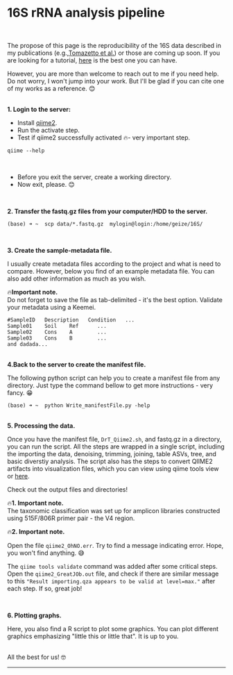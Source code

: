 # **16S rRNA analysis pipeline**

<br/>

The propose of this page is the reproducibility of the 16S data described in my publications (e.g.,<a href="https://journals.asm.org/doi/abs/10.1128/AEM.00199-20">Tomazetto et al.</a>) or those are coming up soon. If you are looking for a tutorial, <a href="https://docs.qiime2.org/2022.2/tutorials/moving-pictures/"> here</a> is the best one you can have.

However, you are more than welcome to reach out to me if you need help. Do not worry, I won't jump into your work. But I'll be glad if you can cite one of my works as a reference. 😊

<br/> **1. Login to the server:**

-   Install <a href="https://docs.qiime2.org/2022.2/install/native/#install-qiime-2-within-a-conda-environment"> qiime2</a>.
-   Run the activate step.
-   Test if qiime2 successfully activated 🔥- very important step.

<!-- -->

    qiime --help

<br/>

-   Before you exit the server, create a working directory.
-   Now exit, please. 😊

<br/>

**2. Transfer the fastq.gz files from your computer/HDD to the server.**

    (base) ➜ ~  scp data/*.fastq.gz  mylogin@login:/home/geize/16S/

<br/>

**3. Create the sample-metadata file.**

I usually create metadata files according to the project and what is need to compare. However, below you find of an example metadata file. You can also add other information as much as you wish.

<p>

🔥**Important note.**<br> Do not forget to save the file as tab-delimited - it's the best option. Validate your metadata using a Keemei.

    #SampleID   Description   Condition   ...
    Sample01    Soil    Ref      ...
    Sample02    Cons    A        ...
    Sample03    Cons    B        ...
    and dadada...

<br/> **4.Back to the server to create the manifest file.**

The following python script can help you to create a manifest file from any directory. Just type the command bellow to get more instructions - very fancy. 😁

    (base) ➜ ~  python Write_manifestFile.py -help

<br/> **5. Processing the data.**

Once you have the manifest file, `DrT_Qiime2.sh`, and fastq.gz in a directory, you can run the script. All the steps are wrapped in a single script, including the importing the data, denoising, trimming, joining, table ASVs, tree, and basic diverstiy analysis. The script also has the steps to convert QIIME2 artifacts into visualization files, which you can view using qiime tools view or <a href="https://view.qiime2.org">here</a>.

Check out the output files and directories!

<p>

🔥**1. Important note.**<br> The taxonomic classification was set up for amplicon libraries constructed using 515F/806R primer pair - the V4 region.

🔥**2. Important note.**

Open the file `qiime2_OhNO.err`. Try to find a message indicating error. Hope, you won't find anything. 😅

The `qiime tools validate` command was added after some critical steps. Open the `qiime2_GreatJOb.out` file, and check if there are similar message to this `"Result importing.qza appears to be valid at level=max."` after each step. If so, great job!

<br/>

**6. Plotting graphs.**

Here, you also find a R script to plot some graphics. You can plot different graphics emphasizing "little this or little that". It is up to you.

<br/> All the best for us! 🤓

------------------------------------------------------------------------
